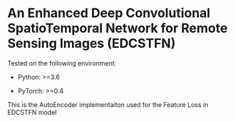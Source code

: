 # An Enhanced Deep Convolutional SpatioTemporal Network for Remote Sensing Images (EDCSTFN)

Tested on the following environment:

- Python: >=3.6

- PyTorch: >=0.4


This is the AutoEncoder implementaiton used for the Feature Loss in EDCSTFN model
